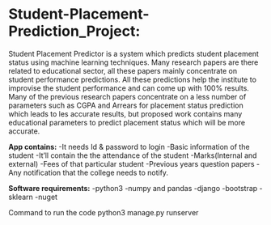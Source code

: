 # Student-Placement-Prediction_Project:

Student Placement Predictor is a system which predicts student placement status using machine learning techniques. Many research papers are there related to educational sector, all these papers mainly concentrate on student performance predictions. All these predictions help the institute to improvise the student performance and can come up with 100% results. Many of the previous research papers concentrate on a less number of parameters such as  CGPA and Arrears for placement status prediction which leads to les accurate results, but proposed work contains many educational parameters to predict placement status which will be more accurate.



**App contains:**
      -It needs Id & password to login
      -Basic information of the student
      -It’ll contain the the attendance of the student
      -Marks(Internal and external)
      -Fees of that particular student
      -Previous years question papers
      -Any notification that the college needs to notify.
      
**Software requirements:**
      -python3
      -numpy and pandas
      -django
      -bootstrap
      -sklearn
      -nuget
      
      
Command to run the code
      python3 manage.py runserver
